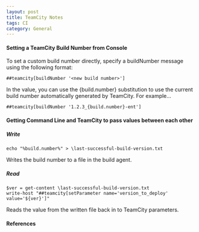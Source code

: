 ```yaml
---
layout: post
title: TeamCity Notes
tags: CI
category: General
---
```

#### Setting a TeamCity Build Number from Console ####

To set a custom build number directly, specify a buildNumber message using the following format:  

~~~
##teamcity[buildNumber '<new build number>']
~~~

In the <new build number> value, you can use the {build.number} substitution to use the current build number automatically generated by TeamCity. For example...

~~~
##teamcity[buildNumber '1.2.3_{build.number}-ent']
~~~

#### Getting Command Line and TeamCity to pass values between each other ####

##### Write #####

~~~
echo "%build.number%" > \last-successful-build-version.txt
~~~

Writes the build number to a file in the build agent.  

##### Read #####

~~~
$ver = get-content \last-successful-build-version.txt
write-host "##teamcity[setParameter name='version_to_deploy' value='${ver}']"
~~~

Reads the value from the written file back in to TeamCity parameters.  

#### References ####

